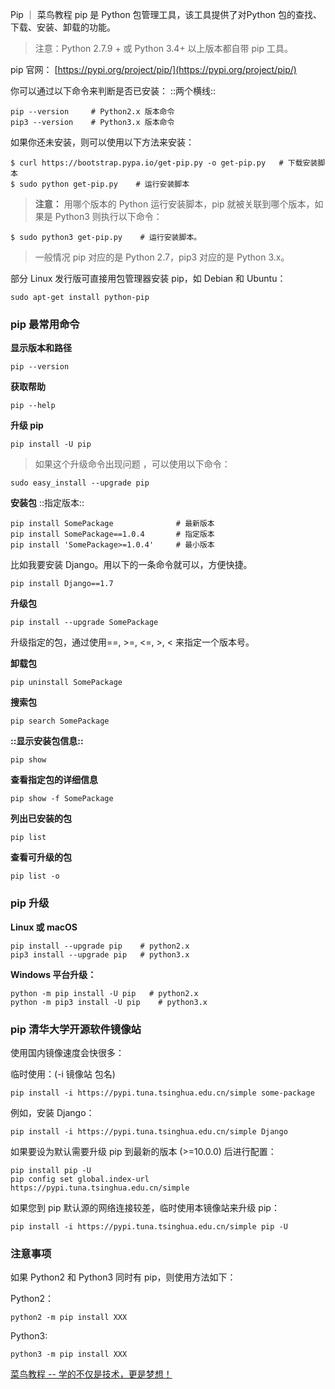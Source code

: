 Pip ｜ 菜鸟教程
pip 是 Python 包管理工具，该工具提供了对Python 包的查找、下载、安装、卸载的功能。

> 注意：Python 2.7.9 + 或 Python 3.4+ 以上版本都自带 pip 工具。  

pip 官网： [https://pypi.org/project/pip/](https://pypi.org/project/pip/)

你可以通过以下命令来判断是否已安装：
::两个横线:: 
```
pip --version     # Python2.x 版本命令
pip3 --version    # Python3.x 版本命令
```

如果你还未安装，则可以使用以下方法来安装：

```
$ curl https://bootstrap.pypa.io/get-pip.py -o get-pip.py   # 下载安装脚本
$ sudo python get-pip.py    # 运行安装脚本
```

> **注意：** 用哪个版本的 Python 运行安装脚本，pip 就被关联到哪个版本，如果是 Python3 则执行以下命令：  

>   
```
$ sudo python3 get-pip.py    # 运行安装脚本。
```

> 一般情况 pip 对应的是 Python 2.7，pip3 对应的是 Python 3.x。  

部分 Linux 发行版可直接用包管理器安装 pip，如 Debian 和 Ubuntu：

```
sudo apt-get install python-pip
```

### pip 最常用命令

**显示版本和路径**

```
pip --version
```

**获取帮助**

```
pip --help
```

**升级 pip**

```
pip install -U pip
```

> 如果这个升级命令出现问题 ，可以使用以下命令：  

>   
```
sudo easy_install --upgrade pip
```

**安装包** ::指定版本::

```
pip install SomePackage              # 最新版本
pip install SomePackage==1.0.4       # 指定版本
pip install 'SomePackage>=1.0.4'     # 最小版本
```

比如我要安装 Django。用以下的一条命令就可以，方便快捷。

```
pip install Django==1.7
```

**升级包** 

```
pip install --upgrade SomePackage
```

升级指定的包，通过使用==, >=, <=, >, < 来指定一个版本号。

**卸载包** 

```
pip uninstall SomePackage
```

**搜索包**

```
pip search SomePackage
```

**::显示安装包信息::**

```
pip show
```

**查看指定包的详细信息**

```
pip show -f SomePackage
```

**列出已安装的包**

```
pip list
```

**查看可升级的包**

```
pip list -o
```

### pip 升级

**Linux 或 macOS**

```
pip install --upgrade pip    # python2.x
pip3 install --upgrade pip   # python3.x
```

**Windows 平台升级：**

```
python -m pip install -U pip   # python2.x
python -m pip3 install -U pip    # python3.x
```

### pip 清华大学开源软件镜像站

使用国内镜像速度会快很多：

临时使用：(-i 镜像站 包名)

```
pip install -i https://pypi.tuna.tsinghua.edu.cn/simple some-package
```

例如，安装 Django：

```
pip install -i https://pypi.tuna.tsinghua.edu.cn/simple Django
```

如果要设为默认需要升级 pip 到最新的版本 (>=10.0.0) 后进行配置：

```
pip install pip -U
pip config set global.index-url https://pypi.tuna.tsinghua.edu.cn/simple
```

如果您到 pip 默认源的网络连接较差，临时使用本镜像站来升级 pip：

```
pip install -i https://pypi.tuna.tsinghua.edu.cn/simple pip -U
```

### 注意事项

如果 Python2 和 Python3 同时有 pip，则使用方法如下：

Python2：

```
python2 -m pip install XXX
```

Python3:

```
python3 -m pip install XXX
```

[菜鸟教程 -- 学的不仅是技术，更是梦想！](https://www.runoob.com/w3cnote/python-pip-install-usage.html)